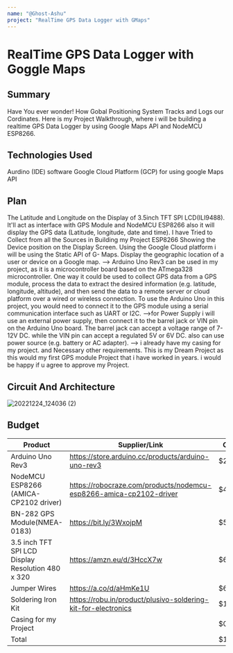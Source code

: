 ```yaml
---
name: "@Ghost-Ashu"
project: "RealTime GPS Data Logger with GMaps"
---
```


# RealTime GPS Data Logger with Goggle Maps

## Summary

Have You ever wonder! How Gobal Positioning System Tracks and Logs our Cordinates. Here  is my Project Walkthrough, where i will be building a realtime GPS Data Logger by using  Google Maps API and NodeMCU ESP8266.

## Technologies Used
Aurdino (IDE) software
Google Cloud Platform (GCP) for using google Maps API

## Plan

The Latitude and Longitude on the Display of 3.5inch TFT SPI LCD(ILI9488). It'll act as interface with GPS Module and NodeMCU ESP8266 also it will display the GPS data (Latitude, longitude, date and time). I have Tried to Collect from all the Sources in Building my Project
ESP8266 Showing the Device position on the Display Screen. Using the Google Cloud platform i will be using the Static API of G- Maps. Display the geographic location of a user or device on a Google map.
--> Arduino Uno Rev3 can be used in my project, as it is a microcontroller board based on the ATmega328 microcontroller. One way it could be used to collect GPS data from a GPS module, process the data to extract the desired information (e.g. latitude, longitude, altitude), and then send the data to a remote server or cloud platform over a wired or wireless connection. To use the Arduino Uno in this project, you would need to connect it to the GPS module using a serial communication interface such as UART or I2C.
-->for  Power Supply i will use an external power supply, then connect it to the barrel jack or VIN pin on the Arduino Uno board. The barrel jack can accept a voltage range of 7-12V DC. while the VIN pin can accept a regulated 5V or 6V DC. also can use power source (e.g. battery or AC adapter).
--> i already have my casing for my project. and Necessary other requirements. This is my Dream Project as this would my first GPS module Project that i have worked in years. i would be happy if u agree to approve my Project.

## Circuit And Architecture
![20221224_124036 (2)](https://user-images.githubusercontent.com/41056892/209425577-d997ff2b-fc51-44ff-b319-5751af7988ad.png)


## Budget

| Product                                          | Supplier/Link                                                                   | Cost   |
| -------------------------------------------------| --------------------------------------------------------------------------------| ------ |
| Arduino Uno Rev3                                 |     https://store.arduino.cc/products/arduino-uno-rev3                          | $25.60 |
| NodeMCU ESP8266 (AMICA-CP2102 driver)            |     https://robocraze.com/products/nodemcu-esp8266-amica-cp2102-driver          | $4.10  |
|BN-282 GPS Module(NMEA-0183)                      |     https://bit.ly/3WxojpM                                                      | $53.71 |
|3.5 inch TFT SPI LCD Display Resolution 480 x 320 |     https://amzn.eu/d/3HccX7w						                                       | $64.55 |
|Jumper Wires					                             |     https://a.co/d/aHmKe1U							                                         | $6.98  |
|Soldering Iron Kit                                |     https://robu.in/product/plusivo-soldering-kit-for-electronics               | $12.66 |
| Casing for my Project                            |                                                                                 | $0.00  |
| Total                                            |                                                                                 | $167.6 |
